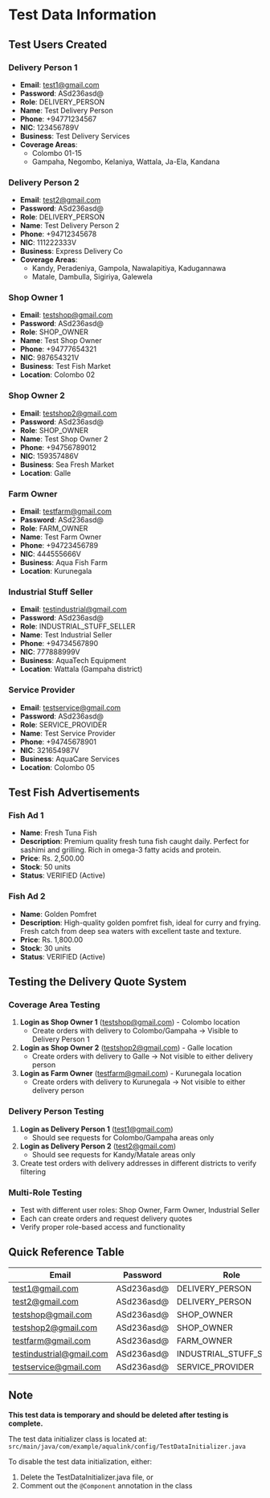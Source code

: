 # Test Data Information

## Test Users Created

### Delivery Person 1
- **Email**: test1@gmail.com
- **Password**: ASd236asd@
- **Role**: DELIVERY_PERSON
- **Name**: Test Delivery Person
- **Phone**: +94771234567
- **NIC**: 123456789V
- **Business**: Test Delivery Services
- **Coverage Areas**: 
  - Colombo 01-15
  - Gampaha, Negombo, Kelaniya, Wattala, Ja-Ela, Kandana

### Delivery Person 2
- **Email**: test2@gmail.com
- **Password**: ASd236asd@
- **Role**: DELIVERY_PERSON
- **Name**: Test Delivery Person 2
- **Phone**: +94712345678
- **NIC**: 111222333V
- **Business**: Express Delivery Co
- **Coverage Areas**: 
  - Kandy, Peradeniya, Gampola, Nawalapitiya, Kadugannawa
  - Matale, Dambulla, Sigiriya, Galewela

### Shop Owner 1
- **Email**: testshop@gmail.com
- **Password**: ASd236asd@
- **Role**: SHOP_OWNER
- **Name**: Test Shop Owner
- **Phone**: +94777654321
- **NIC**: 987654321V
- **Business**: Test Fish Market
- **Location**: Colombo 02

### Shop Owner 2
- **Email**: testshop2@gmail.com
- **Password**: ASd236asd@
- **Role**: SHOP_OWNER
- **Name**: Test Shop Owner 2
- **Phone**: +94756789012
- **NIC**: 159357486V
- **Business**: Sea Fresh Market
- **Location**: Galle

### Farm Owner
- **Email**: testfarm@gmail.com
- **Password**: ASd236asd@
- **Role**: FARM_OWNER
- **Name**: Test Farm Owner
- **Phone**: +94723456789
- **NIC**: 444555666V
- **Business**: Aqua Fish Farm
- **Location**: Kurunegala

### Industrial Stuff Seller
- **Email**: testindustrial@gmail.com
- **Password**: ASd236asd@
- **Role**: INDUSTRIAL_STUFF_SELLER
- **Name**: Test Industrial Seller
- **Phone**: +94734567890
- **NIC**: 777888999V
- **Business**: AquaTech Equipment
- **Location**: Wattala (Gampaha district)

### Service Provider
- **Email**: testservice@gmail.com
- **Password**: ASd236asd@
- **Role**: SERVICE_PROVIDER
- **Name**: Test Service Provider
- **Phone**: +94745678901
- **NIC**: 321654987V
- **Business**: AquaCare Services
- **Location**: Colombo 05

## Test Fish Advertisements

### Fish Ad 1
- **Name**: Fresh Tuna Fish
- **Description**: Premium quality fresh tuna fish caught daily. Perfect for sashimi and grilling. Rich in omega-3 fatty acids and protein.
- **Price**: Rs. 2,500.00
- **Stock**: 50 units
- **Status**: VERIFIED (Active)

### Fish Ad 2
- **Name**: Golden Pomfret
- **Description**: High-quality golden pomfret fish, ideal for curry and frying. Fresh catch from deep sea waters with excellent taste and texture.
- **Price**: Rs. 1,800.00
- **Stock**: 30 units
- **Status**: VERIFIED (Active)

## Testing the Delivery Quote System

### Coverage Area Testing
1. **Login as Shop Owner 1** (testshop@gmail.com) - Colombo location
   - Create orders with delivery to Colombo/Gampaha → Visible to Delivery Person 1
2. **Login as Shop Owner 2** (testshop2@gmail.com) - Galle location  
   - Create orders with delivery to Galle → Not visible to either delivery person
3. **Login as Farm Owner** (testfarm@gmail.com) - Kurunegala location
   - Create orders with delivery to Kurunegala → Not visible to either delivery person

### Delivery Person Testing
1. **Login as Delivery Person 1** (test1@gmail.com)
   - Should see requests for Colombo/Gampaha areas only
2. **Login as Delivery Person 2** (test2@gmail.com)  
   - Should see requests for Kandy/Matale areas only
3. Create test orders with delivery addresses in different districts to verify filtering

### Multi-Role Testing
- Test with different user roles: Shop Owner, Farm Owner, Industrial Seller
- Each can create orders and request delivery quotes
- Verify proper role-based access and functionality

## Quick Reference Table

| Email | Password | Role | Coverage/Location |
|-------|----------|------|-------------------|
| test1@gmail.com | ASd236asd@ | DELIVERY_PERSON | Colombo, Gampaha |
| test2@gmail.com | ASd236asd@ | DELIVERY_PERSON | Kandy, Matale |
| testshop@gmail.com | ASd236asd@ | SHOP_OWNER | Colombo 02 |
| testshop2@gmail.com | ASd236asd@ | SHOP_OWNER | Galle |
| testfarm@gmail.com | ASd236asd@ | FARM_OWNER | Kurunegala |
| testindustrial@gmail.com | ASd236asd@ | INDUSTRIAL_STUFF_SELLER | Wattala |
| testservice@gmail.com | ASd236asd@ | SERVICE_PROVIDER | Colombo 05 |

## Note

**This test data is temporary and should be deleted after testing is complete.**

The test data initializer class is located at:
`src/main/java/com/example/aqualink/config/TestDataInitializer.java`

To disable the test data initialization, either:
1. Delete the TestDataInitializer.java file, or
2. Comment out the `@Component` annotation in the class